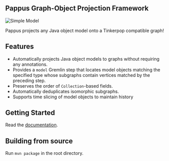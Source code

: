 Pappus Graph-Object Projection Framework
----------------------------------------

![Simple Model](https://github.com/jkschneider/pappus-graph-projection/wiki/img/projection.jpg)

Pappus projects any Java object model onto a Tinkerpop compatible graph!

Features
--------

* Automatically projects Java object models to graphs without requiring any annotations.
* Provides a `model` Gremlin step that locates model objects matching the specified type whose subgraphs contain vertices matched by the preceding step.
* Preserves the order of `Collection`-based fields.
* Automatically deduplicates isomorphic subgraphs.
* Supports time slicing of model objects to maintain history

Getting Started
---------------

Read the [documentation](https://github.com/jkschneider/pappus-graph-projection/wiki).

Building from source
--------------------

Run `mvn package` in the root directory.